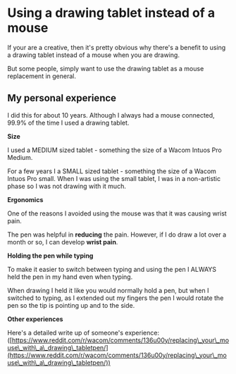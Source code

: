 # Using a drawing tablet instead of a mouse

If your are a creative, then it's pretty obvious why there's a benefit to using a drawing tablet instead of a mouse when you are drawing.

But some people, simply want to use the drawing tablet as a mouse replacement in general.&#x20;

## **My personal experience**

I did this for about 10 years. Although I always had a mouse connected, 99.9% of the time I used a drawing tablet.

**Size**

I used a MEDIUM sized tablet - something the size of a Wacom Intuos Pro Medium. &#x20;

For a few years I a SMALL sized tablet - something the size of a Wacom Intuos Pro small. When I was using the small tablet, I was in a non-artistic phase so I was not drawing with it much.

**Ergonomics**

One of the reasons I avoided using the mouse was that it was causing wrist pain.

The pen was helpful in **reducing** the pain. However, if I do draw a lot over a month or so, I can develop **wrist pain**.

**Holding the pen while typing**

To make it easier to switch between typing and using the pen I ALWAYS held the pen in my hand even when typing.

When drawing I held it like you would normally hold a pen, but when I switched to typing, as I extended out my fingers the pen I would rotate the pen so the tip is pointing up and to the side.&#x20;

**Other experiences**

Here's a detailed write up of someone's experience: ([https://www.reddit.com/r/wacom/comments/136u00y/replacing\_your\_mouse\_with\_a\_drawing\_tabletpen/](https://www.reddit.com/r/wacom/comments/136u00y/replacing\_your\_mouse\_with\_a\_drawing\_tabletpen/))



